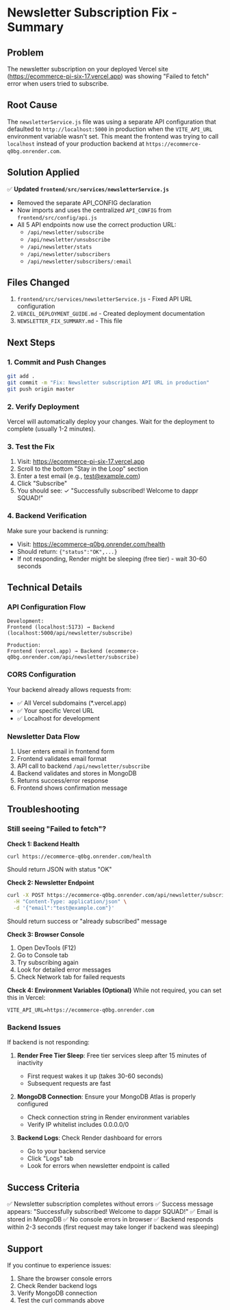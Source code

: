 # Newsletter Subscription Fix - Summary

## Problem
The newsletter subscription on your deployed Vercel site (https://ecommerce-pi-six-17.vercel.app) was showing "Failed to fetch" error when users tried to subscribe.

## Root Cause
The `newsletterService.js` file was using a separate API configuration that defaulted to `http://localhost:5000` in production when the `VITE_API_URL` environment variable wasn't set. This meant the frontend was trying to call `localhost` instead of your production backend at `https://ecommerce-q0bg.onrender.com`.

## Solution Applied
✅ **Updated `frontend/src/services/newsletterService.js`**
- Removed the separate API_CONFIG declaration
- Now imports and uses the centralized `API_CONFIG` from `frontend/src/config/api.js`
- All 5 API endpoints now use the correct production URL:
  - `/api/newsletter/subscribe`
  - `/api/newsletter/unsubscribe`
  - `/api/newsletter/stats`
  - `/api/newsletter/subscribers`
  - `/api/newsletter/subscribers/:email`

## Files Changed
1. `frontend/src/services/newsletterService.js` - Fixed API URL configuration
2. `VERCEL_DEPLOYMENT_GUIDE.md` - Created deployment documentation
3. `NEWSLETTER_FIX_SUMMARY.md` - This file

## Next Steps

### 1. Commit and Push Changes
```bash
git add .
git commit -m "Fix: Newsletter subscription API URL in production"
git push origin master
```

### 2. Verify Deployment
Vercel will automatically deploy your changes. Wait for the deployment to complete (usually 1-2 minutes).

### 3. Test the Fix
1. Visit: https://ecommerce-pi-six-17.vercel.app
2. Scroll to the bottom "Stay in the Loop" section
3. Enter a test email (e.g., test@example.com)
4. Click "Subscribe"
5. You should see: ✓ "Successfully subscribed! Welcome to dappr SQUAD!"

### 4. Backend Verification
Make sure your backend is running:
- Visit: https://ecommerce-q0bg.onrender.com/health
- Should return: `{"status":"OK",...}`
- If not responding, Render might be sleeping (free tier) - wait 30-60 seconds

## Technical Details

### API Configuration Flow
```
Development:
Frontend (localhost:5173) → Backend (localhost:5000/api/newsletter/subscribe)

Production:
Frontend (vercel.app) → Backend (ecommerce-q0bg.onrender.com/api/newsletter/subscribe)
```

### CORS Configuration
Your backend already allows requests from:
- ✅ All Vercel subdomains (*.vercel.app)
- ✅ Your specific Vercel URL
- ✅ Localhost for development

### Newsletter Data Flow
1. User enters email in frontend form
2. Frontend validates email format
3. API call to backend `/api/newsletter/subscribe`
4. Backend validates and stores in MongoDB
5. Returns success/error response
6. Frontend shows confirmation message

## Troubleshooting

### Still seeing "Failed to fetch"?

**Check 1: Backend Health**
```bash
curl https://ecommerce-q0bg.onrender.com/health
```
Should return JSON with status "OK"

**Check 2: Newsletter Endpoint**
```bash
curl -X POST https://ecommerce-q0bg.onrender.com/api/newsletter/subscribe \
  -H "Content-Type: application/json" \
  -d '{"email":"test@example.com"}'
```
Should return success or "already subscribed" message

**Check 3: Browser Console**
1. Open DevTools (F12)
2. Go to Console tab
3. Try subscribing again
4. Look for detailed error messages
5. Check Network tab for failed requests

**Check 4: Environment Variables (Optional)**
While not required, you can set this in Vercel:
```
VITE_API_URL=https://ecommerce-q0bg.onrender.com
```

### Backend Issues

If backend is not responding:
1. **Render Free Tier Sleep**: Free tier services sleep after 15 minutes of inactivity
   - First request wakes it up (takes 30-60 seconds)
   - Subsequent requests are fast

2. **MongoDB Connection**: Ensure your MongoDB Atlas is properly configured
   - Check connection string in Render environment variables
   - Verify IP whitelist includes 0.0.0.0/0

3. **Backend Logs**: Check Render dashboard for errors
   - Go to your backend service
   - Click "Logs" tab
   - Look for errors when newsletter endpoint is called

## Success Criteria
✅ Newsletter subscription completes without errors
✅ Success message appears: "Successfully subscribed! Welcome to dappr SQUAD!"
✅ Email is stored in MongoDB
✅ No console errors in browser
✅ Backend responds within 2-3 seconds (first request may take longer if backend was sleeping)

## Support
If you continue to experience issues:
1. Share the browser console errors
2. Check Render backend logs
3. Verify MongoDB connection
4. Test the curl commands above

